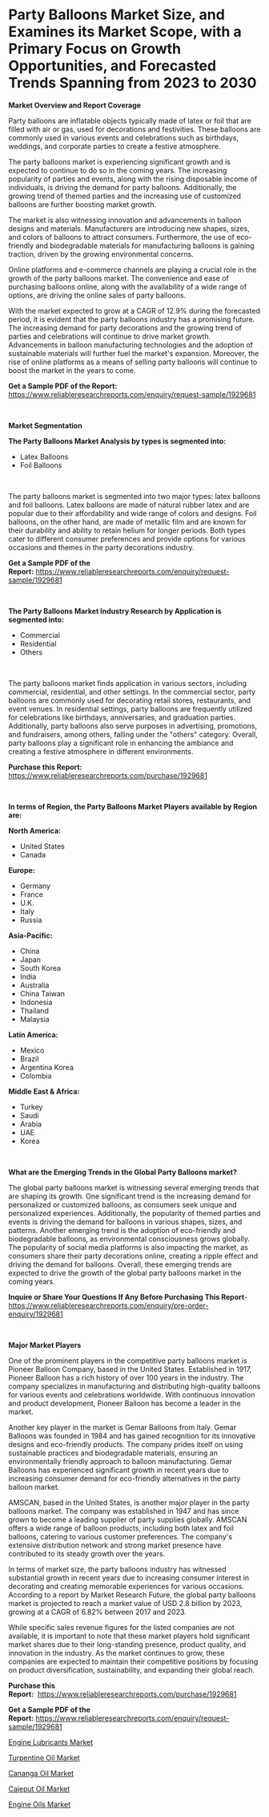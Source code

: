 <p><h1>Party Balloons Market Size, and Examines its Market Scope, with a Primary Focus on Growth Opportunities, and Forecasted Trends Spanning from 2023 to 2030</h1></p><p><strong>Market Overview and Report Coverage</strong></p>
<p><p>Party balloons are inflatable objects typically made of latex or foil that are filled with air or gas, used for decorations and festivities. These balloons are commonly used in various events and celebrations such as birthdays, weddings, and corporate parties to create a festive atmosphere.</p><p>The party balloons market is experiencing significant growth and is expected to continue to do so in the coming years. The increasing popularity of parties and events, along with the rising disposable income of individuals, is driving the demand for party balloons. Additionally, the growing trend of themed parties and the increasing use of customized balloons are further boosting market growth.</p><p>The market is also witnessing innovation and advancements in balloon designs and materials. Manufacturers are introducing new shapes, sizes, and colors of balloons to attract consumers. Furthermore, the use of eco-friendly and biodegradable materials for manufacturing balloons is gaining traction, driven by the growing environmental concerns.</p><p>Online platforms and e-commerce channels are playing a crucial role in the growth of the party balloons market. The convenience and ease of purchasing balloons online, along with the availability of a wide range of options, are driving the online sales of party balloons.</p><p>With the market expected to grow at a CAGR of 12.9% during the forecasted period, it is evident that the party balloons industry has a promising future. The increasing demand for party decorations and the growing trend of parties and celebrations will continue to drive market growth. Advancements in balloon manufacturing technologies and the adoption of sustainable materials will further fuel the market's expansion. Moreover, the rise of online platforms as a means of selling party balloons will continue to boost the market in the years to come.</p></p>
<p><strong>Get a Sample PDF of the Report:</strong> <a href="https://www.reliableresearchreports.com/enquiry/request-sample/1929681">https://www.reliableresearchreports.com/enquiry/request-sample/1929681</a></p>
<p>&nbsp;</p>
<p><strong>Market Segmentation</strong></p>
<p><strong>The Party Balloons Market Analysis by types is segmented into:</strong></p>
<p><ul><li>Latex Balloons</li><li>Foil Balloons</li></ul></p>
<p>&nbsp;</p>
<p><p>The party balloons market is segmented into two major types: latex balloons and foil balloons. Latex balloons are made of natural rubber latex and are popular due to their affordability and wide range of colors and designs. Foil balloons, on the other hand, are made of metallic film and are known for their durability and ability to retain helium for longer periods. Both types cater to different consumer preferences and provide options for various occasions and themes in the party decorations industry.</p></p>
<p><strong>Get a Sample PDF of the Report:</strong>&nbsp;<a href="https://www.reliableresearchreports.com/enquiry/request-sample/1929681">https://www.reliableresearchreports.com/enquiry/request-sample/1929681</a></p>
<p>&nbsp;</p>
<p><strong>The Party Balloons Market Industry Research by Application is segmented into:</strong></p>
<p><ul><li>Commercial</li><li>Residential</li><li>Others</li></ul></p>
<p>&nbsp;</p>
<p><p>The party balloons market finds application in various sectors, including commercial, residential, and other settings. In the commercial sector, party balloons are commonly used for decorating retail stores, restaurants, and event venues. In residential settings, party balloons are frequently utilized for celebrations like birthdays, anniversaries, and graduation parties. Additionally, party balloons also serve purposes in advertising, promotions, and fundraisers, among others, falling under the "others" category. Overall, party balloons play a significant role in enhancing the ambiance and creating a festive atmosphere in different environments.</p></p>
<p><strong>Purchase this Report:</strong>&nbsp; <a href="https://www.reliableresearchreports.com/purchase/1929681">https://www.reliableresearchreports.com/purchase/1929681</a></p>
<p>&nbsp;</p>
<p><strong>In terms of Region, the Party Balloons Market Players available by Region are:</strong></p>
<p>
    <p> <strong> North America: </strong>
        <ul>
            <li>United States</li>
            <li>Canada</li>
        </ul>
        </p> 
    <p> <strong> Europe: </strong>
        <ul>
            <li>Germany</li>
            <li>France</li>
            <li>U.K.</li>
            <li>Italy</li>
            <li>Russia</li>
        </ul>
        </p> 
    <p> <strong> Asia-Pacific: </strong>
        <ul>
            <li>China</li>
            <li>Japan</li>
            <li>South Korea</li>
            <li>India</li>
            <li>Australia</li>
            <li>China Taiwan</li>
            <li>Indonesia</li>
            <li>Thailand</li>
            <li>Malaysia</li>
        </ul>
        </p> 
    <p> <strong> Latin America: </strong>
        <ul>
            <li>Mexico</li>
            <li>Brazil</li>
            <li>Argentina Korea</li>
            <li>Colombia</li>
        </ul>
        </p> 
    <p> <strong> Middle East & Africa: </strong>
        <ul>
            <li>Turkey</li>
            <li>Saudi</li>
            <li>Arabia</li>
            <li>UAE</li>
            <li>Korea</li>
        </ul>
    </p>
    </p>
<p>&nbsp;</p>
<p><strong>What are the Emerging Trends in the Global Party Balloons market?</strong></p>
<p><p>The global party balloons market is witnessing several emerging trends that are shaping its growth. One significant trend is the increasing demand for personalized or customized balloons, as consumers seek unique and personalized experiences. Additionally, the popularity of themed parties and events is driving the demand for balloons in various shapes, sizes, and patterns. Another emerging trend is the adoption of eco-friendly and biodegradable balloons, as environmental consciousness grows globally. The popularity of social media platforms is also impacting the market, as consumers share their party decorations online, creating a ripple effect and driving the demand for balloons. Overall, these emerging trends are expected to drive the growth of the global party balloons market in the coming years.</p></p>
<p><strong>Inquire or Share Your Questions If Any Before Purchasing This Report</strong>- <a href="https://www.reliableresearchreports.com/enquiry/pre-order-enquiry/1929681">https://www.reliableresearchreports.com/enquiry/pre-order-enquiry/1929681</a></p>
<p>&nbsp;</p>
<p><strong>Major Market Players</strong></p>
<p><p>One of the prominent players in the competitive party balloons market is Pioneer Balloon Company, based in the United States. Established in 1917, Pioneer Balloon has a rich history of over 100 years in the industry. The company specializes in manufacturing and distributing high-quality balloons for various events and celebrations worldwide. With continuous innovation and product development, Pioneer Balloon has become a leader in the market.</p><p>Another key player in the market is Gemar Balloons from Italy. Gemar Balloons was founded in 1984 and has gained recognition for its innovative designs and eco-friendly products. The company prides itself on using sustainable practices and biodegradable materials, ensuring an environmentally friendly approach to balloon manufacturing. Gemar Balloons has experienced significant growth in recent years due to increasing consumer demand for eco-friendly alternatives in the party balloon market.</p><p>AMSCAN, based in the United States, is another major player in the party balloons market. The company was established in 1947 and has since grown to become a leading supplier of party supplies globally. AMSCAN offers a wide range of balloon products, including both latex and foil balloons, catering to various customer preferences. The company's extensive distribution network and strong market presence have contributed to its steady growth over the years.</p><p>In terms of market size, the party balloons industry has witnessed substantial growth in recent years due to increasing consumer interest in decorating and creating memorable experiences for various occasions. According to a report by Market Research Future, the global party balloons market is projected to reach a market value of USD 2.8 billion by 2023, growing at a CAGR of 6.82% between 2017 and 2023.</p><p>While specific sales revenue figures for the listed companies are not available, it is important to note that these market players hold significant market shares due to their long-standing presence, product quality, and innovation in the industry. As the market continues to grow, these companies are expected to maintain their competitive positions by focusing on product diversification, sustainability, and expanding their global reach.</p></p>
<p><strong>Purchase this Report:</strong>&nbsp;&nbsp;<a href="https://www.reliableresearchreports.com/purchase/1929681">https://www.reliableresearchreports.com/purchase/1929681</a></p>
<p></p>
<p><strong>Get a Sample PDF of the Report:</strong>&nbsp;<a href="https://www.reliableresearchreports.com/enquiry/request-sample/1929681">https://www.reliableresearchreports.com/enquiry/request-sample/1929681</a></p>
<p><p><a href="https://medium.com/@flavietowne/engine-lubricants-nbsp-market-focuses-on-market-share-size-and-projected-forecast-till-2030-cb363f615cac">Engine Lubricants Market</a></p><p><a href="https://medium.com/@jalenmurphy48/turpentine-oil-market-analysis-its-cagr-market-segmentation-and-global-industry-overview-bdb051d608bf">Turpentine Oil Market</a></p><p><a href="https://medium.com/@hunterwyman1984/cananga-oil-market-trends-forecast-and-competitive-analysis-to-2030-bcffe86e8e39">Cananga Oil Market</a></p><p><a href="https://medium.com/@elsahermann/cajeput-oil-market-the-key-to-successful-business-strategy-forecast-till-2030-d2b0de88d958">Cajeput Oil Market</a></p><p><a href="https://medium.com/@verladurgan/engine-oils-market-analysis-and-sze-forecasted-for-period-from-2023-to-2030-b8be76e2e5a9">Engine Oils Market</a></p></p>